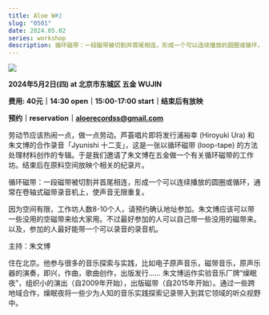 ```yaml
---
title: Aloe W#1
slug: "0501"
date: 2024.05.02
series: workshop
description: 循环磁带：一段磁带被切割并首尾相连，形成一个可以连续播放的圆圈或循环，通常在卷轴式磁带录音机上，使声音无限重复。
---
```



![](/images/uploads/w-1.jpg)

**2024年5月2日(四) at 北京市东城区 五金 WUJIN**

**费用: 40元｜14:30 open｜15:00-17:00 start｜结束后有放映**

**预约｜reservation｜aloerecordss@gmail.com**





劳动节应该热闹一点，做一点劳动。芦荟唱片即将发行浦裕幸 (Hiroyuki Ura) 和朱文博的合作录音「Jyunishi 十二支」，这是一张以循环磁带 (loop-tape) 的方法处理材料创作的专辑。于是我们邀请了朱文博在五金做一个有关循环磁带的工作坊。结束后在原料空间放映个相关的纪录片。

循环磁带：一段磁带被切割并首尾相连，形成一个可以连续播放的圆圈或循环，通常在卷轴式磁带录音机上，使声音无限重复。

因为空间有限，工作坊人数8-10个人，请预约确认地址参加。朱文博应该可以带一些没用的空磁带来给大家用。不过最好参加的人可以自己带一些没用的磁带来。以及，参加的人最好能带一个可以录音的录音机。





主持：朱文博

住在北京。他参与很多的音乐探索与实践，比如电子原声音乐，磁带音乐，原声乐器的演奏，即兴，作曲，歌曲创作，出版发行…… 朱文博运作实验音乐厂牌“燥眠夜”，组织小的演出（自2009年开始），出版磁带（自2015年开始）。通过一些跨地域合作，燥眠夜将一些少为人知的音乐实践探索记录带入到其它领域的听众视野中。
